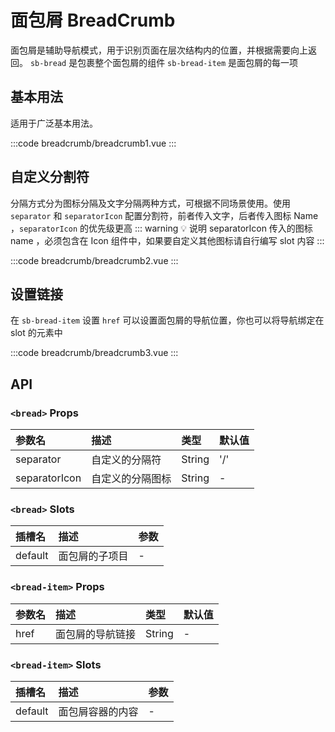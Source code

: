# 面包屑 BreadCrumb

面包屑是辅助导航模式，用于识别页面在层次结构内的位置，并根据需要向上返回。
`sb-bread` 是包裹整个面包屑的组件
`sb-bread-item` 是面包屑的每一项

## 基本用法

适用于广泛基本用法。

:::code breadcrumb/breadcrumb1.vue
:::

## 自定义分割符

分隔方式分为图标分隔及文字分隔两种方式，可根据不同场景使用。使用 `separator` 和 `separatorIcon` 配置分割符，前者传入文字，后者传入图标 Name ，`separatorIcon` 的优先级更高
::: warning 💡 说明
separatorIcon 传入的图标 name ，必须包含在 Icon 组件中，如果要自定义其他图标请自行编写 slot 内容
:::

:::code breadcrumb/breadcrumb2.vue
:::

## 设置链接

在 `sb-bread-item` 设置 `href` 可以设置面包屑的导航位置，你也可以将导航绑定在 slot 的元素中

:::code breadcrumb/breadcrumb3.vue
:::

## API

### `<bread>` Props

| 参数名        | 描述             | 类型   | 默认值 |
| :------------ | :--------------- | :----- | :----- |
| separator     | 自定义的分隔符   | String | '\/'   |
| separatorIcon | 自定义的分隔图标 | String | -      |

### `<bread>` Slots

| 插槽名  | 描述           | 参数 |
| :------ | :------------- | :--- |
| default | 面包屑的子项目 | -    |

### `<bread-item>` Props

| 参数名        | 描述                 | 类型   | 默认值 |
| :--------- | :------------------- | :----- | :----- |
| href         | 面包屑的导航链接 | String | -      |

### `<bread-item>` Slots

| 插槽名  | 描述             | 参数 |
| :--------- | :--------------- | :--- |
| default | 面包屑容器的内容 | -    |
